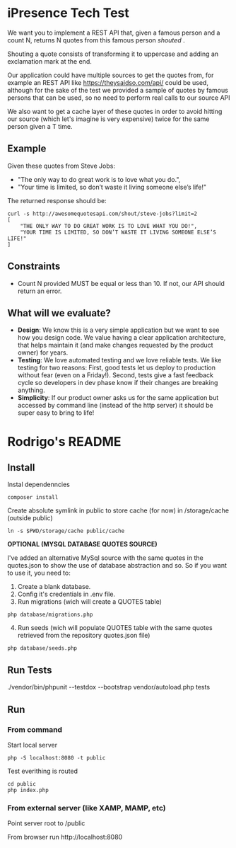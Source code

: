 # iPresence Tech Test 



We want you to implement a REST API that, given a famous person and a count N, returns N quotes from this famous person _shouted_ .

Shouting a quote consists of transforming it to uppercase and adding an exclamation mark at the end. 

Our application could have multiple sources to get the quotes from, for example an REST API like https://theysaidso.com/api/ could be used, 
although for the sake of the test we provided a sample of quotes by famous persons that can be used, so no need to perform real calls to our source API

We also want to get a cache layer of these quotes in order to avoid hitting our source (which let's imagine is very expensive) twice for the same person given a T time.

## Example 

Given these quotes from Steve Jobs:
- "The only way to do great work is to love what you do.",
- "Your time is limited, so don’t waste it living someone else’s life!"

The returned response should be:
```
curl -s http://awesomequotesapi.com/shout/steve-jobs?limit=2
[
    "THE ONLY WAY TO DO GREAT WORK IS TO LOVE WHAT YOU DO!",
    "YOUR TIME IS LIMITED, SO DON’T WASTE IT LIVING SOMEONE ELSE’S LIFE!"
]
```

## Constraints 
- Count N provided MUST be equal or less than 10. If not, our API should return an error.

## What will we evaluate?
* **Design**: We know this is a very simple application but we want to see how you design code. We value having a clear application architecture, that helps maintain it (and make changes requested by the product owner) for years.
* **Testing**: We love automated testing and we love reliable tests. We like testing for two reasons: First, good tests let us deploy to production without fear (even on a Friday!). Second, tests give a fast feedback cycle so developers in dev phase know if their changes are breaking anything.
* **Simplicity**: If our product owner asks us for the same application but accessed by command line (instead of the http server) it should be super easy to bring to life!




# Rodrigo's README



## Install

Instal dependenncies
```
composer install
```

Create absolute symlink in public to store cache (for now) in /storage/cache (outside public)
```
ln -s $PWD/storage/cache public/cache
```


**OPTIONAL (MYSQL DATABASE QUOTES SOURCE)**

I've added an alternative MySql source with the same quotes in the quotes.json to show the use of database abstraction and so.
So if you want to use it, you need to:
1) Create a blank database.
2) Config it's credentials in .env file.
3) Run migrations (wich will create a QUOTES table) 
```
php database/migrations.php
```
4) Run seeds (wich will populate QUOTES table with the same quotes retrieved from the repository quotes.json file) 
```
php database/seeds.php
```




## Run Tests

./vendor/bin/phpunit --testdox --bootstrap vendor/autoload.php tests



## Run

### From command 

Start local server
```
php -S localhost:8080 -t public
```

Test everithing is routed
```
cd public
php index.php
```

### From external server (like XAMP, MAMP, etc)

Point server root to /public

From browser run http://localhost:8080

